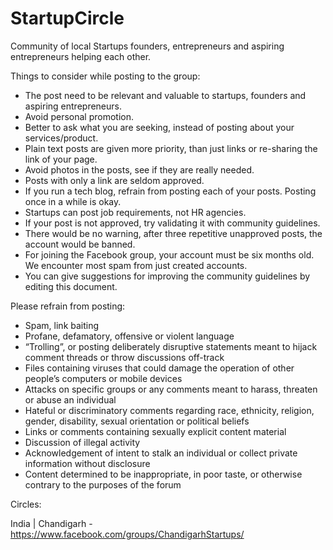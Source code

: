 # StartupCircle
Community of local Startups founders, entrepreneurs and aspiring entrepreneurs helping each other.


Things to consider while posting to the group:

* The post need to be relevant and valuable to startups, founders and aspiring entrepreneurs.
* Avoid personal promotion.
* Better to ask what you are seeking, instead of posting about your services/product.
* Plain text posts are given more priority, than just links or re-sharing the link of your page.
* Avoid photos in the posts, see if they are really needed.
* Posts with only a link are seldom approved.
* If you run a tech blog, refrain from posting each of your posts. Posting once in a while is okay.
* Startups can post job requirements, not HR agencies.
* If your post is not approved, try validating it with community guidelines.
* There would be no warning, after three repetitive unapproved posts, the account would be banned.
* For joining the Facebook group, your account must be six months old. We encounter most spam from just created accounts.
* You can give suggestions for improving the community guidelines by editing this document.

Please refrain from posting:

* Spam, link baiting
* Profane, defamatory, offensive or violent language
* “Trolling”, or posting deliberately disruptive statements meant to hijack comment threads or throw discussions off-track
* Files containing viruses that could damage the operation of other people’s computers or mobile devices
* Attacks on specific groups or any comments meant to harass, threaten or abuse an individual
* Hateful or discriminatory comments regarding race, ethnicity, religion, gender, disability, sexual orientation or political beliefs
* Links or comments containing sexually explicit content material
* Discussion of illegal activity
* Acknowledgement of intent to stalk an individual or collect private information without disclosure
* Content determined to be inappropriate, in poor taste, or otherwise contrary to the purposes of the forum

Circles:

India | Chandigarh - https://www.facebook.com/groups/ChandigarhStartups/
  
